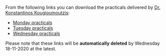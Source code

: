 From the following links you can download the practicals delivered by [Dr. Konstantinos Kougioumoutzis](www.kkougiou.com):  

- [Monday practicals](https://transferxl.com/08K6MGY8xTwZp)
- [Tuesday practicals](https://transferxl.com/08jWRGjYJT9DX5)
- [Wednesday practicals](https://transferxl.com/08zvx3YX2d5dLH) 

Please note that these links will be **automatically deleted** by Wednesday 18-11-2020 at the latest.
